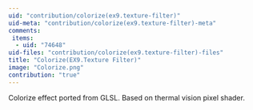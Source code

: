 ```yaml
---
uid: "contribution/colorize(ex9.texture-filter)"
uid-meta: "contribution/colorize(ex9.texture-filter)-meta"
comments: 
 items: 
  - uid: "74648"
uid-files: "contribution/colorize(ex9.texture-filter)-files"
title: "Colorize(EX9.Texture Filter)"
image: "Colorize.png"
contribution: "true"
---
```


Colorize effect ported from GLSL. Based on thermal vision pixel shader.